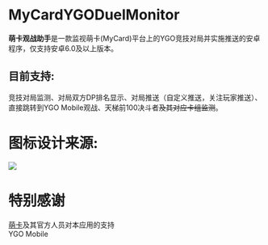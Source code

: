 # MyCardYGODuelMonitor
<b>萌卡观战助手</b>是一款监视萌卡(MyCard)平台上的YGO竞技对局并实施推送的安卓程序，仅支持安卓6.0及以上版本。<br/>
##  目前支持:
竞技对局监测、对局双方DP排名显示、对局推送（自定义推送，关注玩家推送）、直接跳转到YGO Mobile观战、天梯前100决斗者<del>及其对应卡组监测</del>。<br/>
# 图标设计来源:<br/>
<img src="https://p.ocgsoft.cn/97.jpg" /> <br/>
# 特别感谢
<a href="https://mycard.moe">萌卡</a>及其官方人员对本应用的支持<br/>
YGO Mobile
